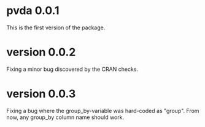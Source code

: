 # pvda 0.0.1 
This is the first version of the package. 

# version 0.0.2 
Fixing a minor bug discovered by the CRAN checks. 

# version 0.0.3
Fixing a bug where the group_by-variable was hard-coded as "group". From now, any group_by column name should work. 
